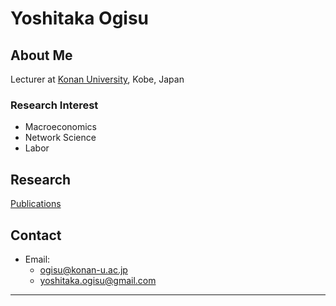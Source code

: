 # Yoshitaka Ogisu

## About Me
Lecturer at [Konan University](https://www.konan-u.ac.jp/), Kobe, Japan

### Research Interest
- Macroeconomics
- Network Science
- Labor

## Research
[Publications](./papers.html)

## Contact
- Email: 
  - ogisu@konan-u.ac.jp
  - yoshitaka.ogisu@gmail.com

---